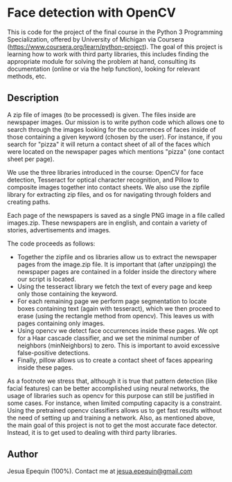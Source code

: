 # Face detection with OpenCV

This is code for the project of the final course in the Python 3 Programming Specialization, offered by University of Michigan via Coursera (https://www.coursera.org/learn/python-project). The goal of this project is learning how to work with third party libraries, this includes finding the appropriate module for solving the problem at hand, consulting its documentation (online or via the help function), looking for relevant methods, etc.  

## Description

A zip file of images (to be processed) is given. The files inside are newspaper images. Our mission is to write python code which allows one to search through the images looking for the occurrences of faces inside of those containing a given keyword (chosen by the user). For instance, if you search for "pizza" it will return a contact sheet of all of the faces which were located on the newspaper pages which mentions "pizza" (one contact sheet per page). 

We use the three libraries introduced in the course: OpenCV for face detection, Tesseract for optical character recognition, and Pillow to composite images together into contact sheets. We also use the zipfile library for extracting zip files, and os for navigating through folders and creating paths.

Each page of the newspapers is saved as a single PNG image in a file called images.zip. These newspapers are in english, and contain a variety of stories, advertisements and images.

The code proceeds as follows:

-	Together the zipfile and os libraries allow us to extract the newspaper pages from the image.zip file. It is important that (after unzipping) the newspaper pages are contained in a folder inside the directory where our script is located.
-	Using the tesseract library we fetch the text of every page and keep only those containing the keyword. 
-	For each remaining page we perform page segmentation to locate boxes containing text (again with tesseract), which we then proceed to erase (using the rectangle method from opencv). This leaves us with pages containing only images.
-	Using opencv we detect face occurrences inside these pages. We opt for a Haar cascade classifier, and we set the minimal number of neighbors (minNeighbors) to zero. This is important to avoid excessive false-positive detections.
-	Finally, pillow allows us to create a contact sheet of faces appearing inside these pages.

As a footnote we stress that, although it is true that pattern detection (like facial features) can be better accomplished using neural networks, the usage of libraries such as opencv for this purpose can still be justified in some cases. For instance, when limited computing capacity is a constraint. Using the pretrained opencv classifiers allows us to get fast results without the need of setting up and training a network. Also, as mentioned above, the main goal of this project is not to get the most accurate face detector. Instead, it is to get used to dealing with third party libraries.

## Author

Jesua Epequin (100%). Contact me at jesua.epequin@gmail.com    